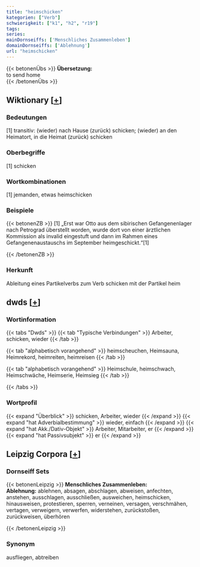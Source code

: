 ```yaml
---
title: "heimschicken"
kategorien: ["Verb"]
schwierigkeit: ["k1", "h2", "r19"]
tags:
series:
mainDornseiffs: ['Menschliches Zusammenleben']
domainDornseiffs: ['Ablehnung']
url: "heimschicken"
---
```


{{< betonenÜbs >}}
**Übersetzung:**  
to send home  
{{< /betonenÜbs >}}

## Wiktionary [[+](https://de.wiktionary.org/wiki/heimschicken)]

### Bedeutungen
[1] transitiv: (wieder) nach Hause (zurück) schicken; (wieder) an den Heimatort, in die Heimat (zurück) schicken  

### Oberbegriffe
[1] schicken  

### Wortkombinationen
[1] jemanden, etwas heimschicken  

### Beispiele
{{< betonenZB >}}
[1] „Erst war Otto aus dem sibirischen Gefangenenlager nach Petrograd überstellt worden, wurde dort von einer ärztlichen Kommission als invalid eingestuft und dann im Rahmen eines Gefangenenaustauschs im September heimgeschickt.“[1]  

{{< /betonenZB >}}
### Herkunft
Ableitung eines Partikelverbs zum Verb schicken mit der Partikel heim  



## dwds [[+](https://www.dwds.de/wb/heimschicken)]

### Wortinformation
{{< tabs "Dwds" >}}
{{< tab "Typische Verbindungen" >}}
Arbeiter, schicken, wieder
{{< /tab >}}

{{< tab "alphabetisch vorangehend" >}}
heimscheuchen, Heimsauna, Heimrekord, heimreiten, heimreisen
{{< /tab >}}

{{< tab "alphabetisch vorangehend" >}}
Heimschule, heimschwach, Heimschwäche, Heimserie, Heimsieg
{{< /tab >}}

{{< /tabs >}}

### Wortprofil
{{< expand "Überblick" >}} schicken, Arbeiter, wieder {{< /expand >}}
{{< expand "hat Adverbialbestimmung" >}} wieder, einfach {{< /expand >}}
{{< expand "hat Akk./Dativ-Objekt" >}} Arbeiter, Mitarbeiter, er {{< /expand >}}
{{< expand "hat Passivsubjekt" >}} er {{< /expand >}}

## Leipzig Corpora [[+](https://corpora.uni-leipzig.de/en/res?word=heimschicken&corpusId=deu_newscrawl-public_2018)]

### Dornseiff Sets
{{< betonenLeipzig >}}
**Menschliches Zusammenleben:**  
**Ablehnung:** ablehnen, absagen, abschlagen, abweisen, anfechten, anstehen, ausschlagen, ausschließen, ausweichen, heimschicken, hinausweisen, protestieren, sperren, verneinen, versagen, verschmähen, vertagen, verweigern, verwerfen, widerstehen, zurückstoßen, zurückweisen, überhören  

{{< /betonenLeipzig >}}

### Synonym
ausfliegen, abtreiben

